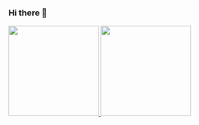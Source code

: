 ### Hi there 👋

 <div>
  <a href="https://github.com/cvaltecio">
  <img height="180em" src="https://github-readme-stats.vercel.app/api?username=cvaltecio&show_icons=true&theme=dark&include_all_commits=true&count_private=true"/>
  <img height="180em" src="https://github-readme-stats.vercel.app/api/top-langs/?username=cvaltecio&layout=compact&langs_count=7&theme=dark"/>
</div>

<!--
**cvaltecio/cvaltecio** is a ✨ _special_ ✨ repository because its `README.md` (this file) appears on your GitHub profile.

Here are some ideas to get you started:

- 🔭 I’m currently working on ...
- 🌱 I’m currently learning ...
- 👯 I’m looking to collaborate on ...
- 🤔 I’m looking for help with ...
- 💬 Ask me about ...
- 📫 How to reach me: ...
- 😄 Pronouns: ...
- ⚡ Fun fact: ...
-->
